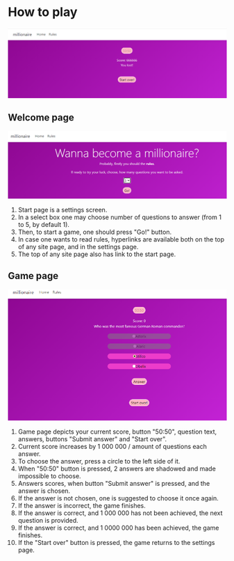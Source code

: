 # How to play
![random_screenshot](https://github.com/The-One-Who-Speaks-and-Depicts/millionaire/blob/master/app/wwwroot/imgs/random2.png)

## Welcome page
![welcome_screenshot](https://github.com/The-One-Who-Speaks-and-Depicts/millionaire/blob/master/app/wwwroot/imgs/welcome2.png)
1. Start page is a settings screen. 
2. In a select box one may choose number of questions to answer (from 1 to 5, by default 1).
3. Then, to start a game, one should press "Go!" button.
4. In case one wants to read rules, hyperlinks are available both on the top of any site page, and in the settings page.
5. The top of any site page also has link to the start page.

## Game page
![game_screenshot](https://github.com/The-One-Who-Speaks-and-Depicts/millionaire/blob/master/app/wwwroot/imgs/game2.png)
1. Game page depicts your current score, button "50:50", question text, answers, buttons "Submit answer" and "Start over".
2. Current score increases by 1 000 000 / amount of questions each answer.
3. To choose the answer, press a circle to the left side of it.
4. When "50:50" button is pressed, 2 answers are shadowed and made impossible to choose.
5. Answers scores, when button "Submit answer" is pressed, and the answer is chosen.
6. If the answer is not chosen, one is suggested to choose it once again.
7. If the answer is incorrect, the game finishes.
8. If the answer is correct, and 1 000 000 has not been achieved, the next question is provided.
9. If the answer is correct, and 1 0000 000 has been achieved, the game finishes.
10. If the "Start over" button is pressed, the game returns to the settings page.